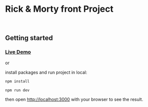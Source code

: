 # Rick & Morty front Project

<br />

## Getting started

### [Live Demo](https://mssoftco.gitlab.io/rick-and-morty-front/)

or

install packages and run project in local:

```bash
npm install

npm run dev
```

then open [http://localhost:3000](http://localhost:3000) with your browser to see the result.

